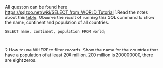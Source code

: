 All question can be found here https://sqlzoo.net/wiki/SELECT_from_WORLD_Tutorial
1.Read the notes about this [table](https://sqlzoo.net/wiki/Read_the_notes_about_this_table.). Observe the result of running this SQL command to show the name, continent and population of all countries.
```
SELECT name, continent, population FROM world;
```
</br>

2.How to use WHERE to filter records. Show the name for the countries that have a population of at least 200 million. 200 million is 200000000, there are eight zeros.
```

```
